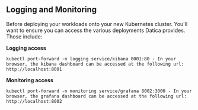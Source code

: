 ## Logging and Monitoring

Before deploying your workloads onto your new Kubernetes cluster. You'll want to ensure you can access the various deployments Datica provides. Those include:

**Logging access**

```
kubectl port-forward -n logging service/kibana 8001:80 - In your browser, the kibana dashboard can be accessed at the following url: http://localhost:8001
```

**Monitoring access**

```
kubectl port-forward -n monitoring service/grafana 8002:3000 - In your browser, the grafana dashboard can be accessed at the following url: http://localhost:8002
```
